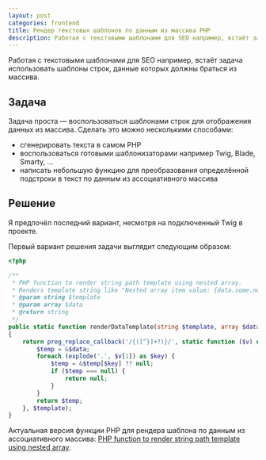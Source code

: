 ```yaml
---
layout: post
categories: frontend
title: Рендер текстовых шаблонов по данным из массива PHP
description: Работая с текстовыми шаблонами для SEO например, встаёт задача использовать шаблоны строк, данные которых должны браться из массива.
---
```


Работая с текстовыми шаблонами для SEO например, встаёт задача использовать шаблоны строк, данные которых должны браться из массива.

## Задача

Задача проста &mdash; воспользоваться шаблонами строк для отображения данных из массива. Сделать это можно несколькими способами:

- сгенерировать текста в самом PHP
- воспользоваться готовыми шаблонизаторами например Twig, Blade, Smarty, ...
- написать небольшую функцию для преобразования определённой подстроки в текст по данным из ассоциативного массива

## Решение

Я предпочёл последний вариант, несмотря на подключенный Twig в проекте.

Первый вариант решения задачи выглядит следующим образом:

```php
<?php

/**
 * PHP function to render string path template using nested array.
 * Renders template string like "Nested array item value: {data.some.nested.item.value}"
 * @param string $template
 * @param array $data
 * @return string
 */
public static function renderDataTemplate(string $template, array $data): string
{
    return preg_replace_callback('/{([^}]+?)}/', static function ($v) use ($data) {
        $temp = &$data;
        foreach (explode('.', $v[1]) as $key) {
            $temp = &$temp[$key] ?? null;
            if ($temp === null) {
                return null;
            }
        }
        return $temp;
    }, $template);
}
```

Актуальная версия функции PHP для рендера шаблона по данным из ассоциативного массива: [PHP function to render string path template using nested array](https://gist.github.com/fagcinsk/5c189856f00f4e3c4329858db19b5841).